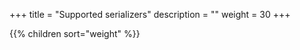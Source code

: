 +++
title = "Supported serializers" 
description = ""
weight = 30
+++

{{% children sort="weight" %}}